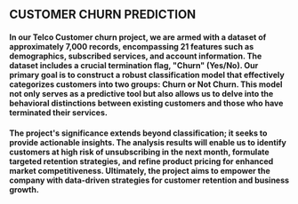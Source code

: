 
## **CUSTOMER CHURN PREDICTION**

#### In our Telco Customer churn project, we are armed with a dataset of approximately 7,000 records, encompassing 21 features such as demographics, subscribed services, and account information. The dataset includes a crucial termination flag, "Churn" (Yes/No). Our primary goal is to construct a robust classification model that effectively categorizes customers into two groups: Churn or Not Churn. This model not only serves as a predictive tool but also allows us to delve into the behavioral distinctions between existing customers and those who have terminated their services.


#### The project's significance extends beyond classification; it seeks to provide actionable insights. The analysis results will enable us to identify customers at high risk of unsubscribing in the next month, formulate targeted retention strategies, and refine product pricing for enhanced market competitiveness. Ultimately, the project aims to empower the company with data-driven strategies for customer retention and business growth.

